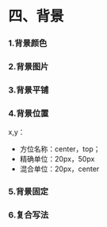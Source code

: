 # 四、背景

### 1.背景颜色

<style>
    p {
        background-color: transparent;(透明)
        background: raba(0,0,0,0.3)(半透明)
    }
</style>

### 2.背景图片

<style>
    p {
        background-image: none;
        background-image: url(.png);
    }
</style>
### 3.背景平铺

<style>
    p {
        background-repeat: repeat;
        background-repeat: no-repeat;
        background-repeat: repeat-x;
        background-repeat: repeat-y;
    }
</style>
### 4.背景位置

<style>
    p {
        background-position: x,y;
    }
</style>

x,y：

<ul>
    <li>方位名称：center，top；</li>
    <li>精确单位：20px，50px</li>
    <li>混合单位：20px，center</li>
</ul>

### 5.背景固定

<style>
    p {
        background-attachment: scroll;(随着滚动)
        background-attachment: fixed;(固定)
    }
</style>

### 6.复合写法

<style>
    p {
        background: 背景颜色 背景图片地址 背景平铺 背景图像滚动 背景图片位置
    }
</style>